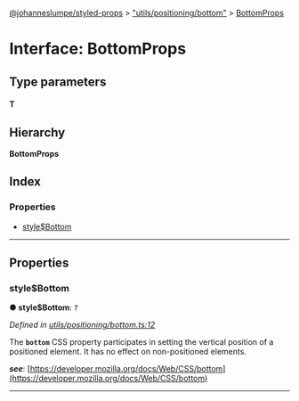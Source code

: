 [@johanneslumpe/styled-props](../README.md) > ["utils/positioning/bottom"](../modules/_utils_positioning_bottom_.md) > [BottomProps](../interfaces/_utils_positioning_bottom_.bottomprops.md)

# Interface: BottomProps

## Type parameters
#### T 
## Hierarchy

**BottomProps**

## Index

### Properties

* [style$Bottom](_utils_positioning_bottom_.bottomprops.md#style_bottom)

---

## Properties

<a id="style_bottom"></a>

###  style$Bottom

**● style$Bottom**: *`T`*

*Defined in [utils/positioning/bottom.ts:12](https://github.com/johanneslumpe/styled-props/blob/8e709f1/src/utils/positioning/bottom.ts#L12)*

The **`bottom`** CSS property participates in setting the vertical position of a positioned element. It has no effect on non-positioned elements.

*__see__*: [https://developer.mozilla.org/docs/Web/CSS/bottom](https://developer.mozilla.org/docs/Web/CSS/bottom)

___

